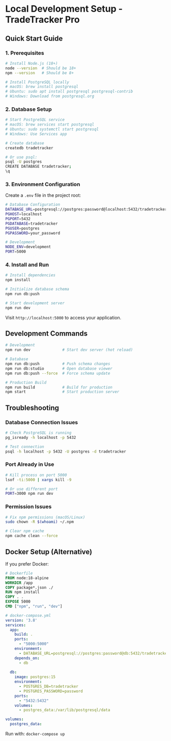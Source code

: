 # Local Development Setup - TradeTracker Pro

## Quick Start Guide

### 1. Prerequisites
```bash
# Install Node.js (18+)
node --version  # Should be 18+
npm --version   # Should be 8+

# Install PostgreSQL locally
# macOS: brew install postgresql
# Ubuntu: sudo apt install postgresql postgresql-contrib
# Windows: Download from postgresql.org
```

### 2. Database Setup
```bash
# Start PostgreSQL service
# macOS: brew services start postgresql
# Ubuntu: sudo systemctl start postgresql
# Windows: Use Services app

# Create database
createdb tradetracker

# Or use psql:
psql -U postgres
CREATE DATABASE tradetracker;
\q
```

### 3. Environment Configuration
Create a `.env` file in the project root:
```bash
# Database Configuration
DATABASE_URL=postgresql://postgres:password@localhost:5432/tradetracker
PGHOST=localhost
PGPORT=5432
PGDATABASE=tradetracker
PGUSER=postgres
PGPASSWORD=your_password

# Development
NODE_ENV=development
PORT=5000
```

### 4. Install and Run
```bash
# Install dependencies
npm install

# Initialize database schema
npm run db:push

# Start development server
npm run dev
```

Visit `http://localhost:5000` to access your application.

## Development Commands

```bash
# Development
npm run dev              # Start dev server (hot reload)

# Database
npm run db:push          # Push schema changes
npm run db:studio        # Open database viewer
npm run db:push --force  # Force schema update

# Production Build
npm run build            # Build for production
npm start                # Start production server
```

## Troubleshooting

### Database Connection Issues
```bash
# Check PostgreSQL is running
pg_isready -h localhost -p 5432

# Test connection
psql -h localhost -p 5432 -U postgres -d tradetracker
```

### Port Already in Use
```bash
# Kill process on port 5000
lsof -ti:5000 | xargs kill -9

# Or use different port
PORT=3000 npm run dev
```

### Permission Issues
```bash
# Fix npm permissions (macOS/Linux)
sudo chown -R $(whoami) ~/.npm

# Clear npm cache
npm cache clean --force
```

## Docker Setup (Alternative)

If you prefer Docker:

```dockerfile
# Dockerfile
FROM node:18-alpine
WORKDIR /app
COPY package*.json ./
RUN npm install
COPY . .
EXPOSE 5000
CMD ["npm", "run", "dev"]
```

```yaml
# docker-compose.yml
version: '3.8'
services:
  app:
    build: .
    ports:
      - "5000:5000"
    environment:
      - DATABASE_URL=postgresql://postgres:password@db:5432/tradetracker
    depends_on:
      - db
  
  db:
    image: postgres:15
    environment:
      - POSTGRES_DB=tradetracker
      - POSTGRES_PASSWORD=password
    ports:
      - "5432:5432"
    volumes:
      - postgres_data:/var/lib/postgresql/data

volumes:
  postgres_data:
```

Run with: `docker-compose up`